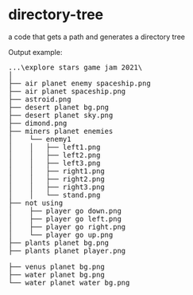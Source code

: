 # directory-tree
a code that gets a path and generates a directory tree


Output example:
<pre>
...\explore stars game jam 2021\
│
├── air planet enemy spaceship.png
├── air planet spaceship.png
├── astroid.png
├── desert planet bg.png
├── desert planet sky.png
├── dimond.png
├── miners planet enemies
│    └── enemy1
│    │   ├── left1.png
│    │   ├── left2.png
│    │   ├── left3.png
│    │   ├── right1.png
│    │   ├── right2.png
│    │   ├── right3.png
│    │   └── stand.png
├── not using
│    ├── player go down.png
│    ├── player go left.png
│    ├── player go right.png
│    └── player go up.png
├── plants planet bg.png
├── plants planet player.png

├── venus planet bg.png
├── water planet bg.png
└── water planet water bg.png
</pre>
